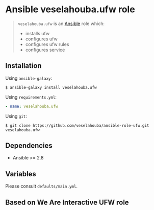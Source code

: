 # Ansible veselahouba.ufw role

> `veselahouba.ufw` is an [Ansible](http://www.ansible.com) role which:
>
> * installs ufw
> * configures ufw
> * configures ufw rules
> * configures service

## Installation

Using `ansible-galaxy`:

```shell
$ ansible-galaxy install veselahouba.ufw
```

Using `requirements.yml`:

```yaml
- name: veselahouba.ufw
```

Using `git`:

```shell
$ git clone https://github.com/veselahouba/ansible-role-ufw.git veselahouba.ufw
```

## Dependencies

* Ansible >= 2.8

## Variables

Please consult `defaults/main.yml`.

## Based on We Are Interactive UFW role
